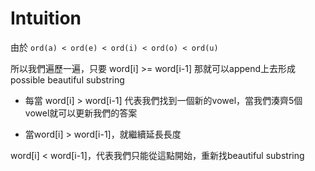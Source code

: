 # Intuition

由於 `ord(a) < ord(e) < ord(i) < ord(o) < ord(u)`

所以我們遍歷一遍，只要 word[i] >= word[i-1] 那就可以append上去形成 possible beautiful substring

- 每當 word[i] > word[i-1] 代表我們找到一個新的vowel，當我們湊齊5個vowel就可以更新我們的答案

- 當word[i] > word[i-1]，就繼續延長長度

word[i] < word[i-1]，代表我們只能從這點開始，重新找beautiful substring